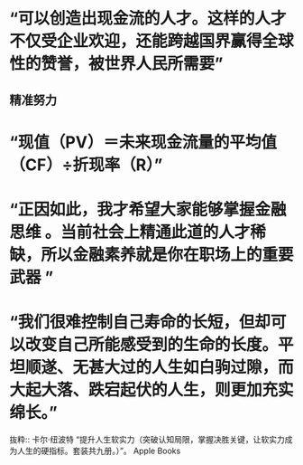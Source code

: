 # “可以创造出现金流的人才。这样的人才不仅受企业欢迎，还能跨越国界赢得全球性的赞誉，被世界人民所需要”

## 精准努力

# “现值（PV）＝未来现金流量的平均值（CF）÷折现率（R）”

# “正因如此，我才希望大家能够掌握金融思维 。当前社会上精通此道的人才稀缺，所以金融素养就是你在职场上的重要武器 ”

# “我们很难控制自己寿命的长短，但却可以改变自己所能感受到的生命的长度。平坦顺遂、无甚大过的人生如白驹过隙，而大起大落、跌宕起伏的人生，则更加充实绵长。”

抜粋:: 卡尔·纽波特  “提升人生软实力（突破认知局限，掌握决胜关键，让软实力成为人生的硬指标。套装共九册。）”。 Apple Books  
